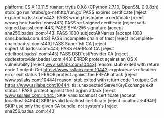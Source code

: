 platform: OS X 10.11.5
runner: trytls 0.0.8 (CPython 2.7.10, OpenSSL 0.9.8zh)
stub: go run 'stubs/go-nethttp/run.go'
 PASS expired certificate [reject expired.badssl.com:443]
 PASS wrong hostname in certificate [reject wrong.host.badssl.com:443]
 PASS self-signed certificate [reject self-signed.badssl.com:443]
 PASS SHA-256 signature [accept sha256.badssl.com:443]
 PASS 1000 subjectAltNames [accept 1000-sans.badssl.com:443]
 PASS incomplete chain of trust [reject incomplete-chain.badssl.com:443]
 PASS Superfish CA [reject superfish.badssl.com:443]
 PASS eDellRoot CA [reject edellroot.badssl.com:443]
 PASS DSDTestProvider CA [reject dsdtestprovider.badssl.com:443]
ERROR protect against an OS X vulnerability [reject www.ssllabs.com:10443]
      reason: stub exited with return code 1
      output: Get https://www.ssllabs.com:10443: crypto/rsa: verification error
              exit status 1
ERROR protect against the FREAK attack [reject www.ssllabs.com:10444]
      reason: stub exited with return code 1
      output: Get https://www.ssllabs.com:10444: tls: unexpected ServerKeyExchange
              exit status 1
 PASS protect against the Logjam attack [reject www.ssllabs.com:10445]
 SKIP valid localhost certificate [accept localhost:54944]
 SKIP invalid localhost certificate [reject localhost:54949]
 SKIP use only the given CA bundle, not system's [reject sha256.badssl.com:443]
